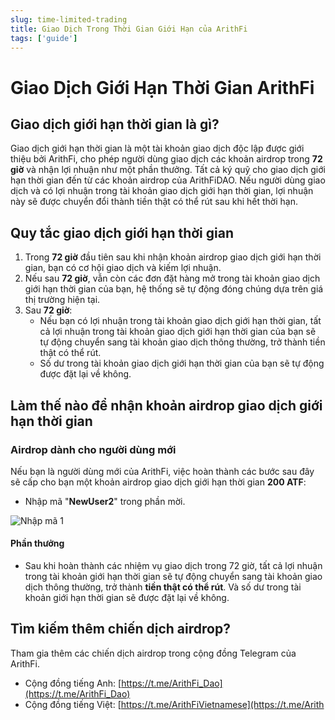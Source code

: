 ```yaml
---
slug: time-limited-trading
title: Giao Dịch Trong Thời Gian Giới Hạn của ArithFi
tags: ['guide']
---
```


# Giao Dịch Giới Hạn Thời Gian ArithFi

## Giao dịch giới hạn thời gian là gì?

Giao dịch giới hạn thời gian là một tài khoản giao dịch độc lập được giới thiệu bởi ArithFi, cho phép người dùng giao dịch các khoản airdrop trong **72 giờ** và nhận lợi nhuận như một phần thưởng. Tất cả ký quỹ cho giao dịch giới hạn thời gian đến từ các khoản airdrop của ArithFiDAO. Nếu người dùng giao dịch và có lợi nhuận trong tài khoản giao dịch giới hạn thời gian, lợi nhuận này sẽ được chuyển đổi thành tiền thật có thể rút sau khi hết thời hạn.

## Quy tắc giao dịch giới hạn thời gian
1. Trong **72 giờ** đầu tiên sau khi nhận khoản airdrop giao dịch giới hạn thời gian, bạn có cơ hội giao dịch và kiếm lợi nhuận.
2. Nếu sau **72 giờ**, vẫn còn các đơn đặt hàng mở trong tài khoản giao dịch giới hạn thời gian của bạn, hệ thống sẽ tự động đóng chúng dựa trên giá thị trường hiện tại.
3. Sau **72 giờ**:
   - Nếu bạn có lợi nhuận trong tài khoản giao dịch giới hạn thời gian, tất cả lợi nhuận trong tài khoản giao dịch giới hạn thời gian của bạn sẽ tự động chuyển sang tài khoản giao dịch thông thường, trở thành tiền thật có thể rút.
   - Số dư trong tài khoản giao dịch giới hạn thời gian của bạn sẽ tự động được đặt lại về không.

## Làm thế nào để nhận khoản airdrop giao dịch giới hạn thời gian

### Airdrop dành cho người dùng mới

Nếu bạn là người dùng mới của ArithFi, việc hoàn thành các bước sau đây sẽ cấp cho bạn một khoản airdrop giao dịch giới hạn thời gian **200 ATF**:
- Nhập mã "**NewUser2**" trong phần mời.

![Nhập mã 1](https://nftstorage.link/ipfs/bafkreiahhghctk4dxpneupckzayzl2m6a7c7qpqhideoupvvyinnfeindy)

#### Phần thưởng
- Sau khi hoàn thành các nhiệm vụ giao dịch trong 72 giờ, tất cả lợi nhuận trong tài khoản giới hạn thời gian sẽ tự động chuyển sang tài khoản giao dịch thông thường, trở thành **tiền thật có thể rút**. Và số dư trong tài khoản giới hạn thời gian sẽ được đặt lại về không.

## Tìm kiếm thêm chiến dịch airdrop?
Tham gia thêm các chiến dịch airdrop trong cộng đồng Telegram của ArithFi.
   - Cộng đồng tiếng Anh: [https://t.me/ArithFi_Dao](https://t.me/ArithFi_Dao)
   - Cộng đồng tiếng Việt: [https://t.me/ArithFiVietnamese](https://t.me/Arith
